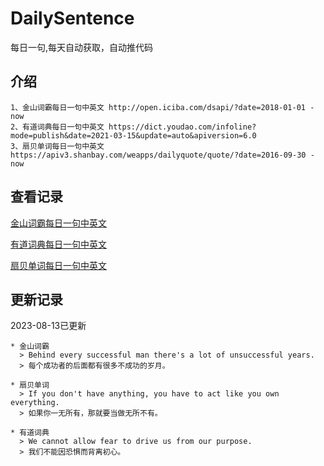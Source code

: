 # DailySentence

每日一句,每天自动获取，自动推代码

## 介绍

```
1、金山词霸每日一句中英文 http://open.iciba.com/dsapi/?date=2018-01-01 - now
2、有道词典每日一句中英文 https://dict.youdao.com/infoline?mode=publish&date=2021-03-15&update=auto&apiversion=6.0
3、扇贝单词每日一句中英文 https://apiv3.shanbay.com/weapps/dailyquote/quote/?date=2016-09-30 - now
```

## 查看记录

[金山词霸每日一句中英文](./data/iciba/)

[有道词典每日一句中英文](./data/youdao/)

[扇贝单词每日一句中英文](./data/shanbay/)

## 更新记录
2023-08-13已更新 
```
* 金山词霸
  > Behind every successful man there's a lot of unsuccessful years.
  > 每个成功者的后面都有很多不成功的岁月。

* 扇贝单词
  > If you don't have anything, you have to act like you own everything.
  > 如果你一无所有，那就要当做无所不有。

* 有道词典
  > We cannot allow fear to drive us from our purpose.
  > 我们不能因恐惧而背离初心。

```
